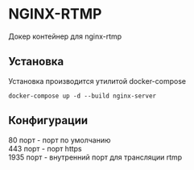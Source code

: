 # NGINX-RTMP 

Докер контейнер для nginx-rtmp

## Установка

Установка производится утилитой docker-compose

`docker-compose up -d --build nginx-server`

## Конфигурации

80 порт - порт по умолчанию  
443 порт - порт https  
1935 порт - внутренний порт для трансляции rtmp
